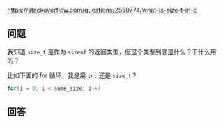 <https://stackoverflow.com/questions/2550774/what-is-size-t-in-c>

## 问题

我知道 `size_t` 是作为 `sizeof` 的返回类型，但这个类型到底是什么？干什么用的？

比如下面的 for 循环，我是用 `int` 还是 `size_t`？

```c++
for(i = 0; i < some_size; i++)
```

## 回答
